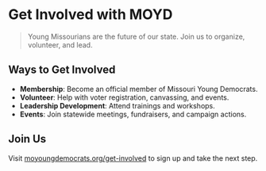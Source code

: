 # Get Involved with MOYD

> Young Missourians are the future of our state. Join us to organize, volunteer, and lead.

## Ways to Get Involved
- **Membership**: Become an official member of Missouri Young Democrats.  
- **Volunteer**: Help with voter registration, canvassing, and events.  
- **Leadership Development**: Attend trainings and workshops.  
- **Events**: Join statewide meetings, fundraisers, and campaign actions.  

## Join Us
Visit [moyoungdemocrats.org/get-involved](https://www.moyoungdemocrats.org/get-involved) to sign up and take the next step.
